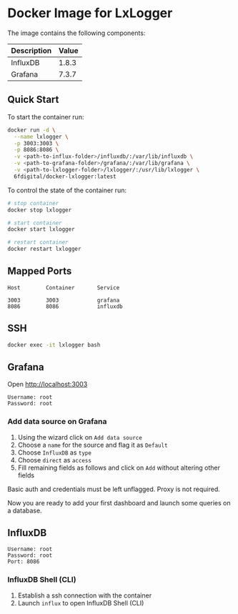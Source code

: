 # Docker Image for LxLogger

The image contains the following components:

| Description  | Value   |
|--------------|---------|
| InfluxDB     | 1.8.3   |
| Grafana      | 7.3.7   |

## Quick Start

To start the container run:

```sh
docker run -d \
  --name lxlogger \
  -p 3003:3003 \
  -p 8086:8086 \
  -v <path-to-influx-folder>/influxdb/:/var/lib/influxdb \
  -v <path-to-grafana-folder>/grafana/:/var/lib/grafana \
  -v <path-to-lxlogger-folder>/lxlogger/:/usr/lib/lxlogger \
  6fdigital/docker-lxlogger:latest
```

To control the state of the container run:
```sh
# stop container
docker stop lxlogger

# start container
docker start lxlogger

# restart container
docker restart lxlogger
```

## Mapped Ports

```
Host		Container		Service

3003		3003			grafana
8086		8086			influxdb
```
## SSH

```sh
docker exec -it lxlogger bash
```

## Grafana

Open <http://localhost:3003>

```
Username: root
Password: root
```

### Add data source on Grafana

1. Using the wizard click on `Add data source`
2. Choose a `name` for the source and flag it as `Default`
3. Choose `InfluxDB` as `type`
4. Choose `direct` as `access`
5. Fill remaining fields as follows and click on `Add` without altering other fields

Basic auth and credentials must be left unflagged. Proxy is not required.

Now you are ready to add your first dashboard and launch some queries on a database.

## InfluxDB

```
Username: root
Password: root
Port: 8086
```

### InfluxDB Shell (CLI)

1. Establish a ssh connection with the container
2. Launch `influx` to open InfluxDB Shell (CLI)
